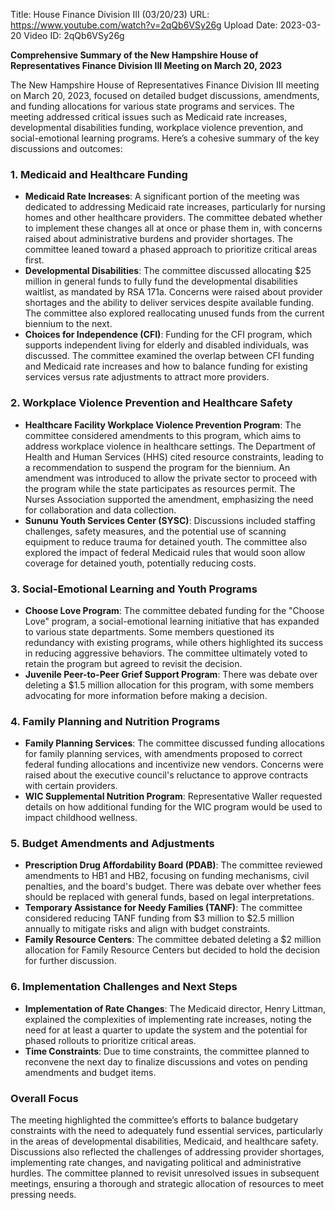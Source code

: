 Title: House Finance Division III (03/20/23)
URL: https://www.youtube.com/watch?v=2qQb6VSy26g
Upload Date: 2023-03-20
Video ID: 2qQb6VSy26g

**Comprehensive Summary of the New Hampshire House of Representatives Finance Division III Meeting on March 20, 2023**

The New Hampshire House of Representatives Finance Division III meeting on March 20, 2023, focused on detailed budget discussions, amendments, and funding allocations for various state programs and services. The meeting addressed critical issues such as Medicaid rate increases, developmental disabilities funding, workplace violence prevention, and social-emotional learning programs. Here’s a cohesive summary of the key discussions and outcomes:

### **1. Medicaid and Healthcare Funding**
- **Medicaid Rate Increases**: A significant portion of the meeting was dedicated to addressing Medicaid rate increases, particularly for nursing homes and other healthcare providers. The committee debated whether to implement these changes all at once or phase them in, with concerns raised about administrative burdens and provider shortages. The committee leaned toward a phased approach to prioritize critical areas first.
- **Developmental Disabilities**: The committee discussed allocating $25 million in general funds to fully fund the developmental disabilities waitlist, as mandated by RSA 171a. Concerns were raised about provider shortages and the ability to deliver services despite available funding. The committee also explored reallocating unused funds from the current biennium to the next.
- **Choices for Independence (CFI)**: Funding for the CFI program, which supports independent living for elderly and disabled individuals, was discussed. The committee examined the overlap between CFI funding and Medicaid rate increases and how to balance funding for existing services versus rate adjustments to attract more providers.

### **2. Workplace Violence Prevention and Healthcare Safety**
- **Healthcare Facility Workplace Violence Prevention Program**: The committee considered amendments to this program, which aims to address workplace violence in healthcare settings. The Department of Health and Human Services (HHS) cited resource constraints, leading to a recommendation to suspend the program for the biennium. An amendment was introduced to allow the private sector to proceed with the program while the state participates as resources permit. The Nurses Association supported the amendment, emphasizing the need for collaboration and data collection.
- **Sununu Youth Services Center (SYSC)**: Discussions included staffing challenges, safety measures, and the potential use of scanning equipment to reduce trauma for detained youth. The committee also explored the impact of federal Medicaid rules that would soon allow coverage for detained youth, potentially reducing costs.

### **3. Social-Emotional Learning and Youth Programs**
- **Choose Love Program**: The committee debated funding for the "Choose Love" program, a social-emotional learning initiative that has expanded to various state departments. Some members questioned its redundancy with existing programs, while others highlighted its success in reducing aggressive behaviors. The committee ultimately voted to retain the program but agreed to revisit the decision.
- **Juvenile Peer-to-Peer Grief Support Program**: There was debate over deleting a $1.5 million allocation for this program, with some members advocating for more information before making a decision.

### **4. Family Planning and Nutrition Programs**
- **Family Planning Services**: The committee discussed funding allocations for family planning services, with amendments proposed to correct federal funding allocations and incentivize new vendors. Concerns were raised about the executive council's reluctance to approve contracts with certain providers.
- **WIC Supplemental Nutrition Program**: Representative Waller requested details on how additional funding for the WIC program would be used to impact childhood wellness.

### **5. Budget Amendments and Adjustments**
- **Prescription Drug Affordability Board (PDAB)**: The committee reviewed amendments to HB1 and HB2, focusing on funding mechanisms, civil penalties, and the board's budget. There was debate over whether fees should be replaced with general funds, based on legal interpretations.
- **Temporary Assistance for Needy Families (TANF)**: The committee considered reducing TANF funding from $3 million to $2.5 million annually to mitigate risks and align with budget constraints.
- **Family Resource Centers**: The committee debated deleting a $2 million allocation for Family Resource Centers but decided to hold the decision for further discussion.

### **6. Implementation Challenges and Next Steps**
- **Implementation of Rate Changes**: The Medicaid director, Henry Littman, explained the complexities of implementing rate increases, noting the need for at least a quarter to update the system and the potential for phased rollouts to prioritize critical areas.
- **Time Constraints**: Due to time constraints, the committee planned to reconvene the next day to finalize discussions and votes on pending amendments and budget items.

### **Overall Focus**
The meeting highlighted the committee’s efforts to balance budgetary constraints with the need to adequately fund essential services, particularly in the areas of developmental disabilities, Medicaid, and healthcare safety. Discussions also reflected the challenges of addressing provider shortages, implementing rate changes, and navigating political and administrative hurdles. The committee planned to revisit unresolved issues in subsequent meetings, ensuring a thorough and strategic allocation of resources to meet pressing needs.